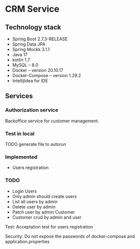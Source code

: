 # CRM Service

## Technology stack
- Spring Boot 2.7.3-RELEASE
- Spring Data JPA
- Spring Mockk 3.1.1
- Java 17
- kotlin 1.7
- MySQL – 8.0
- Docker – version 20.10.17
- Docker-Compose – version 1.29.2
- IntellijIdea for IDE

## Services

### Authorization service
Backoffice service for customer management.

### Test in local
TODO generate file to autorun

### Implemented
- Users registration

### TODO
- Login
Users
- Only admin should create users
- List all users by admin
- Delete user by admin
- Patch user by admin
Customer
- Customer crud by admin and user

Test: Acceptation test for users registration

Security: Do not expose the passwords of docker-compose and application.properties
